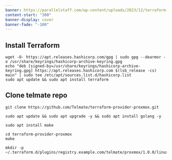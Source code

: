 ```yaml
---
banner: https://parallelstaff.com/wp-content/uploads/2023/12/terraform-1.png
content-start: "300"
banner-display: cover
banner-fade: "-100"
---
```


## Install Terraform

```shell
wget -O- https://apt.releases.hashicorp.com/gpg | sudo gpg --dearmor -o /usr/share/keyrings/hashicorp-archive-keyring.gpg
echo "deb [signed-by=/usr/share/keyrings/hashicorp-archive-keyring.gpg] https://apt.releases.hashicorp.com $(lsb_release -cs) main" | sudo tee /etc/apt/sources.list.d/hashicorp.list
sudo apt update && sudo apt install terraform
```

## Clone telmate repo

```shell
git clone https://github.com/Telmate/terraform-provider-proxmox.git
```

```shell
sudo apt update && sudo apt upgrade -y && sudo apt install golang -y
```

```shell
sudo apt install make
```

```shell
cd terraform-provider-proxmox
make
```

```shell
mkdir -p ~/.terraform.d/plugins/registry.example.com/telmate/proxmox/1.0.0/linux_amd64
```